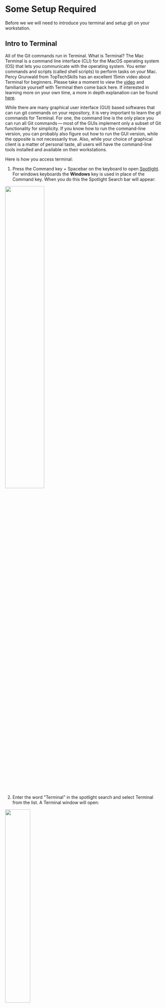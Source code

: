 # Some Setup Required
Before we we will need to introduce you terminal and setup git on your workstation. 

## Intro to Terminal
All of the Git commands run in Terminal. What is Terminal? The Mac Terminal is a command line interface (CLI) for the MacOS operating system (OS) that lets you communicate with the operating system. You enter commands and scripts (called shell scripts) to perform tasks on your Mac. Percy Grunwald from TopTechSkills has an excellent 15min video about Terminal for beginners. Please take a moment to view the [video](https://www.youtube.com/watch?v=aKRYQsKR46I) and familiarize yourself with Terminal then come back here. If interested in learning more on your own time, a more in depth explanation can be found [here](https://www.youtube.com/watch?v=ogWoUU2DXBU). 

While there are many graphical user interface (GUI) based softwares that can run git commands on your repository, it is very important to learn the git commands for Terminal. For one, the command line is the only place you can run all Git commands — most of the GUIs implement only a subset of Git functionality for simplicity. If you know how to run the command-line version, you can probably also figure out how to run the GUI version, while the opposite is not necessarily true. Also, while your choice of graphical client is a matter of personal taste, all users will have the command-line tools installed and available on their workstations.

Here is how you access terminal:

1. Press the Command key + Spacebar on the keyboard to open [Spotlight](https://support.apple.com/guide/mac-help/search-with-spotlight-mchlp1008/mac). For windows keyboards the **Windows** key is used in place of the Command key.  When you do this the Spotlight Search bar will appear:

<img src="images/spotlight.png" width="50%" height="50%">

2. Enter the word "Terminal" in the spotlight search and select Terminal from the list. A Terminal window will open:

<img src="images/terminalwindow.png" width="40%" height="40%">

3. When you open terminal it will open in the home directory by default. The home directory is the logged-in users working folder. You know you are in the home directory when you see the following :
   
```
 userName@ComputerName ~ %
```    
The ~ (tilde) indicates you are in the home directory. 

Here are some useful commands for terminal (% is prompt and not part of the command):

```
- To see the path of your current directory (Print Working Directory):
% pwd
- To list content of current directory (List items):
% ls
- To navigate to a folder enter folder name after cd (you don't include <around the name>, this is just an example): 
% cd <folder_Name>
- To navigate back up one folder:
% cd ..
- To navigate back up two folders:
% cd ../..
- To navigate to the root folder:
% cd /
- To navigate to the home folder:
% cd ~
- To clear the screen (just leave a prompt):
% clear
- To create a file (you must enter the file extension):
% touch <filename.html>
- To create a folder (Make Directory):
% mkdir <folderName>
- To remove/delete a file:
% rm <index.html>
- To remove/delete an empty folder:
% rmdir <folderName>
- To remove/delete a folder and all of its contents use the "-r" flag (be very careful, this can't be undone):
% rm -r <folderName>
- To copy a file (must be in the folder you want to copy into, expressed as ./ at the end):
% cp <filepath/fileName> ./
Example: copy "index.html" file from "webcourse" folder into your current folder:
% cp webcourse/index.html ./
- To copy an empty folder (must be in the folder you want to copy into, expressed as ./ at the end):
% cp <folderName> ./
- To copy a folder and all of the contents use the -r "flag" (must be in the folder you want to copy into, expressed as ./ at the end):
% cp -r <folderName> ./
Example: copy "webcourse" folder into your current folder and all of its contents you use the "-r" flag:
% cp -r webcourse ./
- To include a space in folder or file name include a \ and then include the space (try to avoid using spaces in file and folder names):
The following will create a folder named "new folder"
% mkdir new\ folder
The following will create a file named "index ten.html"
% touch index\ ten.html
You must also use the backslash to access the directory:
The following will acccess the folder with the name "new folder"
% cd new\ folder
```
Please note that you want to refrain from using spaces when creating file/folder names. We only talk about it here in case you encounter it. Each project will have certain rules around naming conventions. The most common [naming conventions](https://www.freecodecamp.org/news/programming-naming-conventions-explained/) are camel case (camelCase), snake case (snake_case), kebab case (kebab-case), or pascal case (PascalCase). During our course we will be using camel case. 

Please note that there are also [keyboard shortcuts](https://support.apple.com/guide/terminal/keyboard-shortcuts-trmlshtcts/2.14/mac/14.0) for Terminal that you might find useful. 

## Remote Repository 
Can you use Git without a remote repository account? Yes, but then your repository will only be available locally and not available to others. You want to push your repository to a remote repository in order to collaborate with others. During this course we will be using GitHub; remember their are other services out there. Remember, *Git* is local, *GitHub* is for remote repositories. 

Do you have a GitHub account? If you do, great, if not, please create one here [GitHub Sign Up](https://github.com/signup?ref_cta=Sign+up&ref_loc=header+logged+out&ref_page=%2F&source=header-home). Make sure to use your **personal** email when creating the GitHub account. You will eventually use this account to store your work and possiblky use on your resume. A couple of things about your GitHub account:
   - Make sure to use two factor authentication when creating your account.
   - Write down your GitHub username, password, and email for future use. You will need this for password recovery. 
   - Email your GitHub username to your technical instructor.

After creating your GitHub account we will come back here.  

## Do you have Git installed?
Now that you have been introduced to Terminal and have a GitHub account let us get going with Git. Since we will be working with Macs, all steps are for MacOS. Most MacOS computers have Git pre-installed you just have to get it activated. If you want to work from home you have to take a couple more steps (more details later). 

1. Open Terminal. Since you will be working on shared computer lets make sure to create folder for all of your work. While in this home directory create a folder with your name (first initial and Last Name). If your name is "Wallace Grommet" the folder name will be "wGrommet". Enter the following command:

```
mkdir <firstinitialLastname>
```
You just created a folder. All of your work will go in this folder. Every time you open terminal you will navigate to this folder before starting your work. 

2. Navigate to your folder by entering the following command:

```
% cd <yourName>
```
3. Make sure to confirm that you have Git installed. You can do this by running the following git command in Terminal:
```
% git --version
```
Terminal will output something like this:
```
% git version 2.39.2
```

Not installed? Here is a guide on how to install Git on your computer: [Install Git](https://git-scm.com/book/en/v2/Getting-Started-Installing-Git). Follow the steps in order to install Git (make sure to follow steps for your operating system - MacOS or Windows ). 

4. Once you have Git installed we need to customize the environment:

From the Terminal command prompt let's make sure to set up your identity by setting your user name and email address. This is important because every Git commit uses this information, and it’s immutably baked into the commits you start creating. In Terminal enter the following (enter **your** information inside the quotation marks): 
```
% git config --global user.name "your-github-user-name"
% git config --global user.email "your@email.com"
```

If you want to check your configuration settings enter the following command in Terminal:

```
git config --list
````
This command will list all the settings Git can find at that point (yours will look different):
```
$ git config --list
user.name=John Doe
user.email=johndoe@example.com
color.status=auto
color.branch=auto
color.interactive=auto
color.diff=auto
```
There are a lot of Git commands and you are not expected to know them all. You can always use a reference for the [Git commands](https://git-scm.com/book/en/v2/Appendix-C%3A-Git-Commands-Setup-and-Config) or download one of the following cheat sheets: 
[GitHub Education Git Commands Cheat Sheet](images/git-cheat-sheet-education.pdf) or [GitLab Git Commands Cheat Sheet](images/images/git-cheat-sheet.pdf)



## [Next - Step 3: Working in a Team](3_TeamRepository.md)
